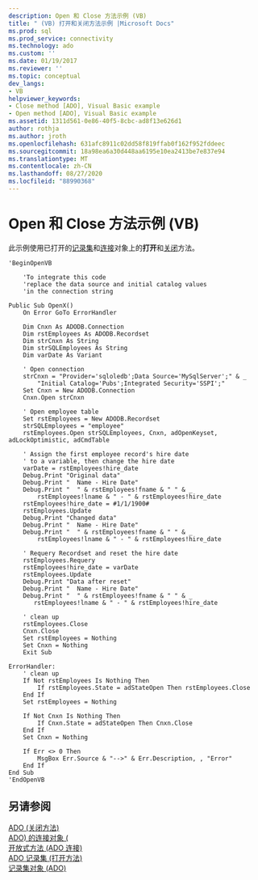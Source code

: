 ```yaml
---
description: Open 和 Close 方法示例 (VB)
title: " (VB) 打开和关闭方法示例 |Microsoft Docs"
ms.prod: sql
ms.prod_service: connectivity
ms.technology: ado
ms.custom: ''
ms.date: 01/19/2017
ms.reviewer: ''
ms.topic: conceptual
dev_langs:
- VB
helpviewer_keywords:
- Close method [ADO], Visual Basic example
- Open method [ADO], Visual Basic example
ms.assetid: 1311d561-0e86-40f5-8cbc-ad8f13e626d1
author: rothja
ms.author: jroth
ms.openlocfilehash: 631afc8911c02dd58f819ffab0f162f952fddeec
ms.sourcegitcommit: 18a98ea6a30d448aa6195e10ea2413be7e837e94
ms.translationtype: MT
ms.contentlocale: zh-CN
ms.lasthandoff: 08/27/2020
ms.locfileid: "88990368"
---
```

# <a name="open-and-close-methods-example-vb"></a>Open 和 Close 方法示例 (VB)
此示例使用已打开的[记录集](./recordset-object-ado.md)和[连接](./connection-object-ado.md)对象上的**打开**和[关闭](./close-method-ado.md)方法。  
  
```  
'BeginOpenVB  
  
    'To integrate this code  
    'replace the data source and initial catalog values  
    'in the connection string  
  
Public Sub OpenX()  
    On Error GoTo ErrorHandler  
  
    Dim Cnxn As ADODB.Connection  
    Dim rstEmployees As ADODB.Recordset  
    Dim strCnxn As String  
    Dim strSQLEmployees As String  
    Dim varDate As Variant  
  
    ' Open connection  
    strCnxn = "Provider='sqloledb';Data Source='MySqlServer';" & _  
        "Initial Catalog='Pubs';Integrated Security='SSPI';"  
    Set Cnxn = New ADODB.Connection  
    Cnxn.Open strCnxn  
  
    ' Open employee table  
    Set rstEmployees = New ADODB.Recordset  
    strSQLEmployees = "employee"  
    rstEmployees.Open strSQLEmployees, Cnxn, adOpenKeyset, adLockOptimistic, adCmdTable  
  
    ' Assign the first employee record's hire date  
    ' to a variable, then change the hire date  
    varDate = rstEmployees!hire_date  
    Debug.Print "Original data"  
    Debug.Print "  Name - Hire Date"  
    Debug.Print "  " & rstEmployees!fname & " " & _  
        rstEmployees!lname & " - " & rstEmployees!hire_date  
    rstEmployees!hire_date = #1/1/1900#  
    rstEmployees.Update  
    Debug.Print "Changed data"  
    Debug.Print "  Name - Hire Date"  
    Debug.Print "  " & rstEmployees!fname & " " & _  
        rstEmployees!lname & " - " & rstEmployees!hire_date  
  
    ' Requery Recordset and reset the hire date  
    rstEmployees.Requery  
    rstEmployees!hire_date = varDate  
    rstEmployees.Update  
    Debug.Print "Data after reset"  
    Debug.Print "  Name - Hire Date"  
    Debug.Print "  " & rstEmployees!fname & " " & _  
       rstEmployees!lname & " - " & rstEmployees!hire_date  
  
    ' clean up  
    rstEmployees.Close  
    Cnxn.Close  
    Set rstEmployees = Nothing  
    Set Cnxn = Nothing  
    Exit Sub  
  
ErrorHandler:  
    ' clean up  
    If Not rstEmployees Is Nothing Then  
        If rstEmployees.State = adStateOpen Then rstEmployees.Close  
    End If  
    Set rstEmployees = Nothing  
  
    If Not Cnxn Is Nothing Then  
        If Cnxn.State = adStateOpen Then Cnxn.Close  
    End If  
    Set Cnxn = Nothing  
  
    If Err <> 0 Then  
        MsgBox Err.Source & "-->" & Err.Description, , "Error"  
    End If  
End Sub  
'EndOpenVB  
```  
  
## <a name="see-also"></a>另请参阅  
 [ADO (关闭方法) ](./close-method-ado.md)   
 [ADO) 的连接对象 (](./connection-object-ado.md)   
 [开放式方法 (ADO 连接) ](./open-method-ado-connection.md)   
 [ADO 记录集 (打开方法) ](./open-method-ado-recordset.md)   
 [记录集对象 (ADO)](./recordset-object-ado.md)